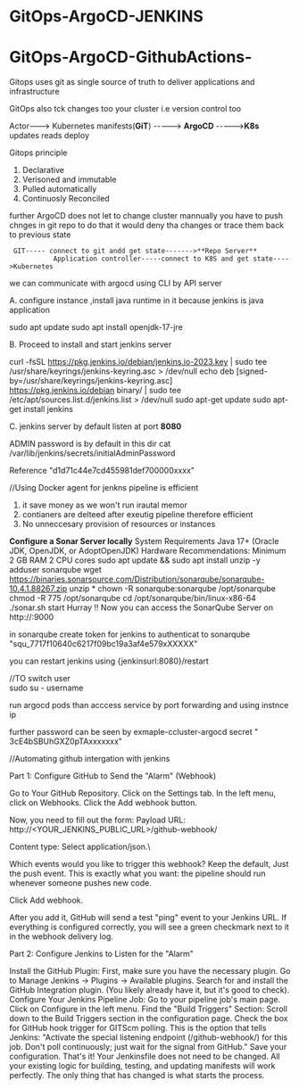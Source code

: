 # GitOps-ArgoCD-JENKINS

# GitOps-ArgoCD-GithubActions-
Gitops uses git as single  source of truth  to deliver applications and   infrastructure

GitOps also tck changes too your cluster i.e version  control too


Actor---> Kubernetes manifests(**GiT**) -----> **ArgoCD** ----->**K8s**
     updates                           reads         deploy


Gitops principle 
1. Declarative
2. Verisoned and immutable
3.  Pulled automatically
4. Continuosly Reconciled


 further ArgoCD does not let to change cluster mannually you have to  push chnges in git repo to do that 
  it would deny tha changes or   trace them back to previous state 


     GIT----- connect to git andd get state------->**Repo Server**
               Application controller-----connect to K8S and get state---->Kubernetes


we can communicate with argocd using CLI  by API server

A. configure instance ,install  java runtime in it  because jenkins is java application
 
 sudo apt update
sudo apt install openjdk-17-jre

B. Proceed to   install and start jenkins server

curl -fsSL https://pkg.jenkins.io/debian/jenkins.io-2023.key | sudo tee \
  /usr/share/keyrings/jenkins-keyring.asc > /dev/null
echo deb [signed-by=/usr/share/keyrings/jenkins-keyring.asc] \
  https://pkg.jenkins.io/debian binary/ | sudo tee \
  /etc/apt/sources.list.d/jenkins.list > /dev/null
sudo apt-get update
sudo apt-get install jenkins

C. jenkins server by default listen at port **8080**

ADMIN password is by default in this dir
 cat /var/lib/jenkins/secrets/initialAdminPassword

Reference  "d1d71c44e7cd455981def700000xxxx"


//Using Docker agent for  jenkns  pipeline is efficient
1.  it save  money as  we won't run irautal memor 
2. contianers are delteed after exeutig pipeline  therefore efficient
3. No unneccesary provision of resources or instances




 **Configure a Sonar Server locally**
System Requirements
Java 17+ (Oracle JDK, OpenJDK, or AdoptOpenJDK)
Hardware Recommendations:
   Minimum 2 GB RAM
   2 CPU cores
sudo apt update && sudo apt install unzip -y
adduser sonarqube
wget https://binaries.sonarsource.com/Distribution/sonarqube/sonarqube-10.4.1.88267.zip
unzip *
chown -R sonarqube:sonarqube /opt/sonarqube
chmod -R 775 /opt/sonarqube
cd /opt/sonarqube/bin/linux-x86-64
./sonar.sh start
Hurray !! Now you can access the SonarQube Server on http://<ip-address>:9000


  in sonarqube  create token for jenkins to authenticat to sonarqube
  "squ_7717f10640c6217f09bc19a3af4e579xXXXXX"

   you can restart  jenkins  using   {jenkinsurl:8080}/restart


//TO switch user  
sudo su - username


run argocd  pods 
 than   acccess service by port forwarding and using instnce ip

 further  password can be seen by       exmaple-ccluster-argocd  secret 
" 3cE4bSBUhGXZ0pTAxxxxxxx"







 //Automating   github intergation with jenkins

 Part 1: Configure GitHub to Send the "Alarm" (Webhook)
 
Go to Your GitHub Repository.
Click on the Settings tab.
In the left menu, click on Webhooks.
Click the Add webhook button.

Now, you need to fill out the form:
Payload URL: 
http://<YOUR_JENKINS_PUBLIC_URL>/github-webhook/

Content type: Select application/json.\

Which events would you like to trigger this webhook? Keep the default, Just the push event. This is exactly what you want: the pipeline should run whenever someone pushes new code.

Click Add webhook.

After you add it, GitHub will send a test "ping" event to your Jenkins URL. If everything is configured correctly, you will see a green checkmark next to it in the webhook delivery log.

Part 2: Configure Jenkins to Listen for the "Alarm"

Install the GitHub Plugin: First, make sure you have the necessary plugin.
Go to Manage Jenkins -> Plugins -> Available plugins.
Search for and install the GitHub Integration plugin. (You likely already have it, but it's good to check).
Configure Your Jenkins Pipeline Job:
Go to your pipeline job's main page.
Click on Configure in the left menu.
Find the "Build Triggers" Section:
Scroll down to the Build Triggers section in the configuration page.
Check the box for GitHub hook trigger for GITScm polling.
This is the option that tells Jenkins: "Activate the special listening endpoint (/github-webhook/) for this job. Don't poll continuously; just wait for the signal from GitHub."
Save your configuration.
That's it! Your Jenkinsfile does not need to be changed. All your existing logic for building, testing, and updating manifests will work perfectly. The only thing that has changed is what starts the process.
